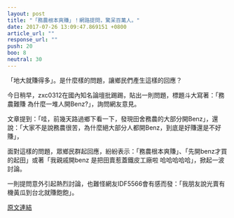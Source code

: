```yaml
---
layout: post
title: "「務農根本爽賺」！網路提問，驚呆百萬人。"
date: 2017-07-26 13:09:47.869151 +0800
article_url: ""
response_url: ""
push: 20
boo: 8
neutral: 30
---
```


「地大就賺得多」。是什麼樣的問題，讓鄉民們產生這樣的回應？

今日稍早，zxc0312在國內知名論壇批踢踢，貼出一則問題，標題斗大寫著：「務農難賺 為什麼一堆人開Benz?」，詢問網友意見。

文章提到：「哇，前幾天路過鄉下看一下，發現田舍務農的大部分開Benz」，還說：「大家不是說務農很苦，為什麼絕大部分人都開Benz，到底是好賺還是不好賺」，

面對這樣的問題，眾鄉民群起回應，紛紛表示：「務農根本爽賺」、「先開benz才買的起田」或著「我親戚開benz 是把田賣惹蓋鐵皮工廠啦 哈哈哈哈哈」，掀起一波討論。

一則提問意外引起熱烈討論，也難怪網友IDF5566會有感而發：「我朋友說光賣有機黃瓜到台北就賺飽飽」。

<a href = "https://www.ptt.cc/bbs/Gossiping/M.1501040462.A.990.html">原文連結</a>

